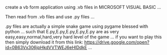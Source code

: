 create a vb form application using .vb files in MICROSOFT VISUAL BASIC ...


Then read from .vb files and use .py files ...


.py files are actually a simple snake game using pygame blessed with python ...
such that E.py,E.py,E.py,E.py,E.py are as very easy,easy,normal,hard,very hard level of the game ... 
if you want to play this then simply download it from this link: https://drive.google.com/open?id=0B63Vx306jpHkdVVTWEJ6eHlDdkE ...
